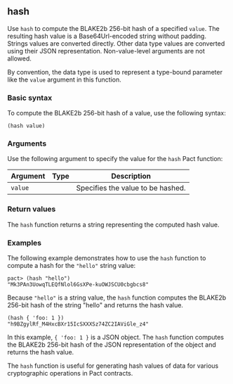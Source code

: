 ## hash

Use `hash` to compute the BLAKE2b 256-bit hash of a specified `value`. The resulting hash value is a Base64Url-encoded string without padding. 
Strings values are converted directly.
Other data type values are converted using their JSON representation. Non-value-level arguments are not allowed.

By convention, the data type <a> is used to represent a type-bound parameter like the `value` argument in this function.

### Basic syntax

To compute the BLAKE2b 256-bit hash of a value, use the following syntax:

```pact
(hash value)
```

### Arguments

Use the following argument to specify the value for the `hash` Pact function:

| Argument  | Type   | Description |
|-----------|--------|-------------|
| `value` | <a> | Specifies the value to be hashed. |

### Return values

The `hash` function returns a string representing the computed hash value.

### Examples

The following example demonstrates how to use the `hash` function to compute a hash for the `"hello"` string value:

```pact
pact> (hash "hello")
"Mk3PAn3UowqTLEQfNlol6GsXPe-kuOWJSCU0cbgbcs8"
```

Because `"hello"` is a string value, the `hash` function computes the BLAKE2b 256-bit hash of the string "hello" and returns the hash value.

```pact
(hash { 'foo: 1 })
"h9BZgylRf_M4HxcBXr15IcSXXXSz74ZC2IAViGle_z4"
```

In this example, `{ 'foo: 1 }` is a JSON object. The `hash` function computes the BLAKE2b 256-bit hash of the JSON representation of the object and returns the hash value.

The `hash` function is useful for generating hash values of data for various cryptographic operations in Pact contracts.
